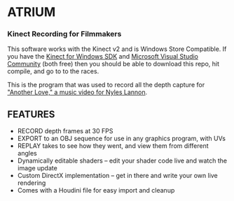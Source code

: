 # ATRIUM
### Kinect Recording for Filmmakers

This software works with the Kinect v2 and is Windows Store Compatible. If you have the [Kinect for Windows SDK](https://www.kinectforwindows.com) and [Microsoft Visual Studio Community](https://www.visualstudio.com/en-us/products/visual-studio-community-vs.aspx) (both free) then you should be able to download this repo, hit compile, and go to to the races.

This is the program that was used to record all the depth capture for ["Another Love," a music video for Nyles Lannon](https://vimeo.com/145706460).

## FEATURES

- RECORD depth frames at 30 FPS
- EXPORT to an OBJ sequence for use in any graphics program, with UVs
- REPLAY takes to see how they went, and view them from different angles
- Dynamically editable shaders – edit your shader code live and watch the image update
- Custom DirectX implementation – get in there and write your own live rendering
- Comes with a Houdini file for easy import and cleanup
